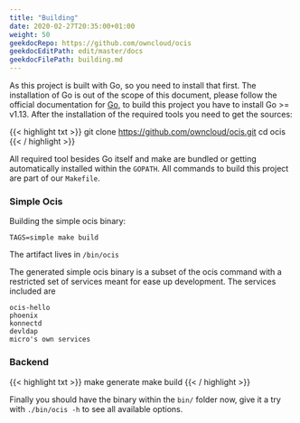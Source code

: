 ```yaml
---
title: "Building"
date: 2020-02-27T20:35:00+01:00
weight: 50
geekdocRepo: https://github.com/owncloud/ocis
geekdocEditPath: edit/master/docs
geekdocFilePath: building.md
---
```


As this project is built with Go, so you need to install that first. The installation of Go is out of the scope of this document, please follow the official documentation for [Go](https://golang.org/doc/install), to build this project you have to install Go >= v1.13. After the installation of the required tools you need to get the sources:

{{< highlight txt >}}
git clone https://github.com/owncloud/ocis.git
cd ocis
{{< / highlight >}}

All required tool besides Go itself and make are bundled or getting automatically installed within the `GOPATH`. All commands to build this project are part of our `Makefile`.

### Simple Ocis

Building the simple ocis binary:

```console
TAGS=simple make build
```

The artifact lives in `/bin/ocis`

The generated simple ocis binary is a subset of the ocis command with a restricted set of services meant for ease up development. The services included are


```
ocis-hello
phoenix
konnectd
devldap
micro's own services
```

### Backend

{{< highlight txt >}}
make generate
make build
{{< / highlight >}}

Finally you should have the binary within the `bin/` folder now, give it a try with `./bin/ocis -h` to see all available options.
